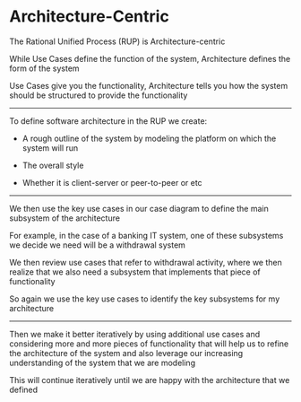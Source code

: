 # Architecture-Centric

The Rational Unified Process (RUP) is Architecture-centric

While Use Cases define the function of the system, Architecture defines the form of the system

Use Cases give you the functionality, Architecture tells you how the system should be structured to provide the functionality

***

To define software architecture in the RUP we create:

- A rough outline of the system by modeling the platform on which the system will run

- The overall style

- Whether it is client-server or peer-to-peer or etc

***

We then use the key use cases in our case diagram to define the main subsystem of the architecture

For example, in the case of a banking IT system, one of these subsystems we decide we need will be a withdrawal system

We then review use cases that refer to withdrawal activity, where we then realize that we also need a subsystem that implements that piece of functionality

So again we use the key use cases to identify the key subsystems for my architecture

***

Then we make it better iteratively by using additional use cases and considering more and more pieces of functionality that will help us to refine the architecture of the system and also leverage our increasing understanding of the system that we are modeling

This will continue iteratively until we are happy with the architecture that we defined

